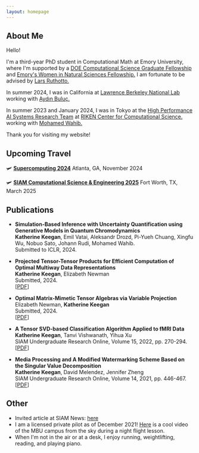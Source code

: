 ```yaml
---
layout: homepage
---
```


## About Me

Hello!

I'm a third-year PhD student in Computational Math at Emory University, where I'm supported by a [DOE Computational Science Graduate Fellowship](https://www.krellinst.org/csgf/) and [Emory's Women in Natural Sciences Fellowship.](https://www.gs.emory.edu/admissions/finance_overview.html#:~:text=The%20Women%20in%20Natural%20Sciences,have%20demonstrated%20outstanding%20academic%20achievement.) I am fortunate to be advised by [Lars Ruthotto.](https://www.math.emory.edu/~lruthot/)

In summer 2024, I was in California at [Lawrence Berkeley National Lab](https://www.lbl.gov/) working with [Aydın Buluç.](https://people.eecs.berkeley.edu/~aydin/)

In summer 2023 and January 2024, I was in Tokyo at the [High Performance AI Systems Research Team](https://www.r-ccs.riken.jp/en/research/labs/hpaisrt/) at [RIKEN Center for Computational Science.](https://www.r-ccs.riken.jp/en/) working with [Mohamed Wahib.](https://scholar.google.com/citations?user=C3fmEegAAAAJ&hl=en)

Thank you for visiting my website!

## Upcoming Travel

🛩️ **[Supercomputing 2024](https://sc24.supercomputing.org/)** 
Atlanta, GA, November 2024

🛩️ **[SIAM Computational Science & Engineering 2025]([https://www.siam.org/conferences/cm/conference/is24](https://www.siam.org/conferences-events/siam-conferences/cse25/))**
Fort Worth, TX, March 2025

## Publications

- **Simulation-Based Inference with Uncertainty Quantification using Generative Models in Quantum Chromodynamics**
  <br>
  **Katherine Keegan**, Emil Vatai, Aleksandr Drozd, Pi-Yueh Chuang, Xingfu Wu, Nobuo Sato, Johann Rudi, Mohamed Wahib.
  <br>
  Submitted to ICLR, 2024.
- **Projected Tensor-Tensor Products for Efficient Computation of Optimal Multiway Data Representations**
  <br>
  **Katherine Keegan**, Elizabeth Newman
  <br>
  Submitted, 2024.
  <br>
  [[PDF](https://arxiv.org/pdf/2409.19402)]
- **Optimal Matrix-Mimetic Tensor Algebras via Variable Projection**
  <br>
  Elizabeth Newman, **Katherine Keegan**
  <br>
  Submitted, 2024.
  <br>
  [[PDF](https://arxiv.org/pdf/2406.06942)]
- **A Tensor SVD-based Classification Algorithm Applied to fMRI Data**
  <br>
  **Katherine Keegan**, Tanvi Vishwanath, Yihua Xu
  <br>
  SIAM Undergraduate Research Online, Volume 15, 2022, pp. 270-294.
  <br>
  [[PDF](https://www.siam.org/Portals/0/Publications/SIURO/Vol15/S145652R.pdf?ver=2022-08-29-124210-473)] 

- **Media Processing and A Modified Watermarking Scheme Based on the Singular Value Decomposition**
  <br>
  **Katherine Keegan**, David Melendez, Jennifer Zheng
  <br>
  SIAM Undergraduate Research Online, Volume 14, 2021, pp. 446-467.
  <br>
  [[PDF](https://www.siam.org/Portals/0/Documents/S141166PDF.pdf?ver=2021-09-23-070730-093)] 
  
## Other

- Invited article at SIAM News: [here](https://sinews.siam.org/Details-Page/a-modified-watermarking-scheme-based-on-the-singular-value-decomposition)
- I am a licensed private pilot as of December 2021! [Here](https://youtu.be/YhEA6PkSirU) is a cool video of the MBU campus from the sky during a night flight lesson. 
- When I'm not in the air or at a desk, I enjoy running, weightlifting, reading, and playing piano.
